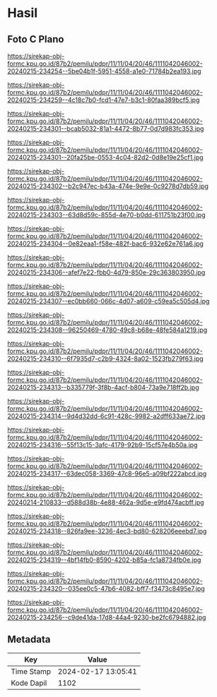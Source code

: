 # Hasil

## Foto C Plano

https://sirekap-obj-formc.kpu.go.id/87b2/pemilu/pdpr/11/11/04/20/46/1111042046002-20240215-234254--5be04b1f-5951-4558-a1e0-71784b2ea193.jpg

https://sirekap-obj-formc.kpu.go.id/87b2/pemilu/pdpr/11/11/04/20/46/1111042046002-20240215-234259--4c18c7b0-fcd1-47e7-b3c1-80faa389bcf5.jpg

https://sirekap-obj-formc.kpu.go.id/87b2/pemilu/pdpr/11/11/04/20/46/1111042046002-20240215-234301--bcab5032-81a1-4472-8b77-0d7d983fc353.jpg

https://sirekap-obj-formc.kpu.go.id/87b2/pemilu/pdpr/11/11/04/20/46/1111042046002-20240215-234301--20fa25be-0553-4c04-82d2-0d8e19e25cf1.jpg

https://sirekap-obj-formc.kpu.go.id/87b2/pemilu/pdpr/11/11/04/20/46/1111042046002-20240215-234302--b2c947ec-b43a-474e-9e9e-0c9278d7db59.jpg

https://sirekap-obj-formc.kpu.go.id/87b2/pemilu/pdpr/11/11/04/20/46/1111042046002-20240215-234303--63d8d59c-855d-4e70-b0dd-611751b23f00.jpg

https://sirekap-obj-formc.kpu.go.id/87b2/pemilu/pdpr/11/11/04/20/46/1111042046002-20240215-234304--0e82eaa1-f58e-482f-bac6-932e62e761a6.jpg

https://sirekap-obj-formc.kpu.go.id/87b2/pemilu/pdpr/11/11/04/20/46/1111042046002-20240215-234306--afef7e22-fbb0-4d79-850e-29c363803950.jpg

https://sirekap-obj-formc.kpu.go.id/87b2/pemilu/pdpr/11/11/04/20/46/1111042046002-20240215-234307--ec0bb660-066c-4d07-a609-c59ea5c505d4.jpg

https://sirekap-obj-formc.kpu.go.id/87b2/pemilu/pdpr/11/11/04/20/46/1111042046002-20240215-234308--96250469-4780-49c8-b68e-48fe584a1219.jpg

https://sirekap-obj-formc.kpu.go.id/87b2/pemilu/pdpr/11/11/04/20/46/1111042046002-20240215-234310--6f7935d7-c2b9-4324-8a02-1523fb279f63.jpg

https://sirekap-obj-formc.kpu.go.id/87b2/pemilu/pdpr/11/11/04/20/46/1111042046002-20240215-234313--b335779f-3f8b-4acf-b804-73a9e718ff2b.jpg

https://sirekap-obj-formc.kpu.go.id/87b2/pemilu/pdpr/11/11/04/20/46/1111042046002-20240215-234314--9d4d32dd-6c91-428c-9982-a2dff633ae72.jpg

https://sirekap-obj-formc.kpu.go.id/87b2/pemilu/pdpr/11/11/04/20/46/1111042046002-20240215-234316--55f13c15-3afc-4179-92b9-15cf57e4b50a.jpg

https://sirekap-obj-formc.kpu.go.id/87b2/pemilu/pdpr/11/11/04/20/46/1111042046002-20240215-234317--63dec058-3369-47c8-96e5-a09bf222abcd.jpg

https://sirekap-obj-formc.kpu.go.id/87b2/pemilu/pdpr/11/11/04/20/46/1111042046002-20240214-210833--d588d38b-4e88-462a-9d5e-e9fd474acbff.jpg

https://sirekap-obj-formc.kpu.go.id/87b2/pemilu/pdpr/11/11/04/20/46/1111042046002-20240215-234318--826fa9ee-3236-4ec3-bd80-628206eeebd7.jpg

https://sirekap-obj-formc.kpu.go.id/87b2/pemilu/pdpr/11/11/04/20/46/1111042046002-20240215-234319--4bf14fb0-8590-4202-b85a-fc1a8734fb0e.jpg

https://sirekap-obj-formc.kpu.go.id/87b2/pemilu/pdpr/11/11/04/20/46/1111042046002-20240215-234320--035ee0c5-47b6-4082-bff7-f3473c8495e7.jpg

https://sirekap-obj-formc.kpu.go.id/87b2/pemilu/pdpr/11/11/04/20/46/1111042046002-20240215-234256--c9de41da-17d8-44a4-9230-be2fc6794882.jpg


## Metadata

| Key        | Value               |
| ---------- | ------------------- |
| Time Stamp | 2024-02-17 13:05:41 |
| Kode Dapil | 1102                |



